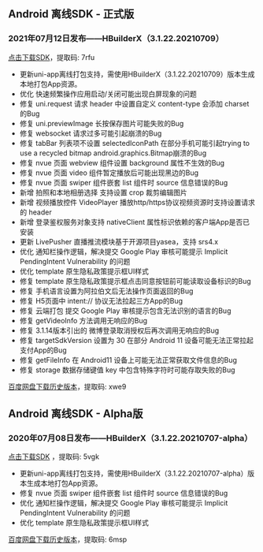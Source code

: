 ## Android 离线SDK - 正式版

### 2021年07月12日发布——HBuilderX（3.1.22.20210709）
[点击下载SDK](https://pan.baidu.com/s/14SZ-CjlbaNtGHk3CpamgXQ)，提取码: 7rfu

+ 更新uni-app离线打包支持，需使用HBuilderX（3.1.22.20210709）版本生成本地打包App资源。
+ 优化 快速频繁操作应用启动/关闭可能出现白屏现象的问题
+ 修复 uni.request 请求 header 中设置自定义 content-type 会添加 charset 的Bug
+ 修复 uni.previewImage 长按保存图片可能失败的Bug
+ 修复 websocket 请求过多可能引起崩溃的Bug
+ 修复 tabBar 列表项不设置 selectedIconPath 在部分手机可能引起trying to use a recycled bitmap android.graphics.Bitmap崩溃的Bug
+ 修复 nvue 页面 webview 组件设置 background 属性不生效的Bug
+ 修复 nvue 页面 video 组件暂定播放后可能出现黑边的Bug
+ 修复 nvue 页面 swiper 组件嵌套 list 组件时 source 信息错误的Bug
+ 新增 拍照和本地相册选择 支持设置 crop 裁剪编辑图片
+ 新增 视频播放控件 VideoPlayer 播放http/https协议视频资源时支持设置请求的 header
+ 新增 登录鉴权服务对象支持 nativeClient 属性标识依赖的客户端App是否已安装
+ 更新 LivePusher 直播推流模块基于开源项目yasea，支持 srs4.x
+ 优化 通知栏操作逻辑，解决提交 Google Play 审核可能提示 Implicit PendingIntent Vulnerability 的问题
+ 优化 template 原生隐私政策提示框UI样式
+ 修复 template 原生隐私政策提示框点击同意按钮前可能读取设备标识的Bug
+ 修复 手机语言设置为阿拉伯文后无法操作页面返回的Bug
+ 修复 H5页面中 intent:// 协议无法拉起三方App的Bug
+ 修复 云端打包 提交 Google Play 审核提示包含无法识别的语言的Bug
+ 修复 getVideoInfo 方法调用无响应的Bug
+ 修复 3.1.14版本引出的 微博登录取消授权后再次调用无响应的Bug
+ 修复 targetSdkVersion 设置为 30 在部分 Android 11 设备可能无法正常拉起支付App的Bug
+ 修复 getFileInfo 在 Android11 设备上可能无法正常获取文件信息的Bug
+ 修复 storage 数据存储键值 key 中包含特殊字符时可能存取失败的Bug


[百度网盘下载历史版本](https://pan.baidu.com/s/1qxxUqh9ifF7mfJ4T46NB4Q)，提取码: xwe9



## Android 离线SDK - Alpha版### 2020年07月08日发布——HBuilderX（3.1.22.20210707-alpha）[点击下载SDK](https://pan.baidu.com/s/1NLBTW94Im_zg5R38Wiijdg) ，提取码: 5vgk+ 更新uni-app离线打包支持，需使用HBuilderX（3.1.22.20210707-alpha）版本生成本地打包App资源。
+ 修复 nvue 页面 swiper 组件嵌套 list 组件时 source 信息错误的Bug
+ 优化 通知栏操作逻辑，解决提交 Google Play 审核可能提示 Implicit PendingIntent Vulnerability 的问题
+ 优化 template 原生隐私政策提示框UI样式[百度网盘下载历史版本](https://pan.baidu.com/s/10fne34bwxWGtDJTd4PhroA)，提取码: 6msp
